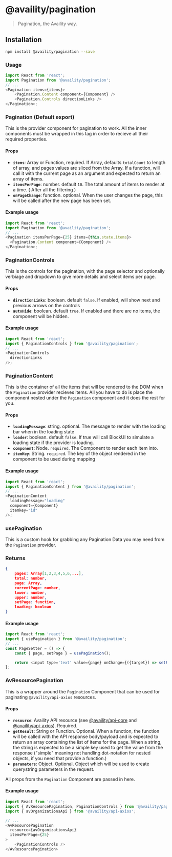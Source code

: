 # @availity/pagination

> Pagination, the Availity way.

## Installation

```bash
npm install @availity/pagination --save
```

### Usage

```javascript
import React from 'react';
import Pagination from '@availity/pagination';
// ...
<Pagination items={items}>
    <Pagination.Content component={Component} />
    <Pagination.Controls directionLinks />
</Pagination>;
```

### Pagination (Default export)

This is the provider component for pagination to work. All the inner components must be wrapped in this tag in order to recieve all their required properties.

#### Props

- **`items`**: Array or Function, required. If Array, defaults `totalCount` to length of array, and pages values are sliced from the Array. If a function, will call it with the current page as an argument and expected to return an array of items.
- **`itemsPerPage`**: number. default `10`. The total amount of items to render at a time. ( After all the filtering )
- **`onPageChange`**: function. optional. When the user changes the page, this will be called after the new page has been set.


#### Example usage

```javascript
import React from 'react';
import Pagination from '@availity/pagination';
// ...
<Pagination itemsPerPage={25} items={this.state.items}>
  <Pagination.Content component={Component} />
</Pagination>;
```



### PaginationControls

This is the controls for the pagination, with the page selector and optionally verbiage and dropdown to give more details and select items per page.

#### Props

- **`directionLinks`**: boolean. default `false`. If enabled, will show next and previous arrows on the controls
- **`autoHide`**: boolean. default `true`. If enabled and there are no items, the component will be hidden.

#### Example usage

```javascript
import React from 'react';
import { PaginationControls } from '@availity/pagination';
// ...
<PaginationControls
  directionLinks
/>;
```


### PaginationContent

This is the container of all the items that will be rendered to the DOM when the `Pagination` provider recieves items. All you have to do is place the component nested under the `Pagination` component and it does the rest for you.

#### Props

- **`loadingMessage`**: string. optional. The message to render with the loading bar when in the loading state
- **`loader`**: boolean. default `false`. If true will call BlockUI to simulate a loading state if the provider is loading.
- **`component`**: Node. `required`. The Component to render each item into.
- **`itemKey`**: String. `required`. The key of the object rendered in the component to be used during mapping

#### Example usage

```javascript
import React from 'react';
import { PaginationContent } from '@availity/pagination';
// ...
<PaginationContent
  loadingMessage="loading"
  component={Component}
  itemkey="id"
/>;
```


### usePagination

This is a custom hook for grabbing any Pagination Data you may need from the `Pagination` provider.

### Returns
```json
{
    pages: Array[1,2,3,4,5,6,...],
    total: number,
    page: Array,
    currentPage: number,
    lower: number,
    upper: number,
    setPage: function,
    loading: boolean
}
```

#### Example usage

```javascript
import React from 'react';
import { usePagination } from '@availity/pagination';
// ...
const PageSetter = () => {
    const { page, setPage } = usePagination();

    return <input type='text' value={page} onChange={({target}) => setPage(target.value)} />
};
```

### AvResourcePagination

This is a wrapper around the `Pagination` Component that can be used for paginating `@availity/api-axios` resources.  

#### Props

*   **`resource`**: Availity API resource (see [@availity/api-core](https://github.com/Availity/sdk-js/tree/master/packages/api-core) and [@availity/api-axios](https://github.com/Availity/sdk-js/tree/master/packages/api-axios)). Required.
*   **`getResult`**: String or Function. Optional. When a function, the function will be called with the API response body/payload and is expected to return an array containing the list of items for the page. When a string, the string is expected to be a simple key used to get the value from the response ("simple" meaning not handling dot-notation for nested objects, if you need that provide a function.)
*   **`parameters`**: Object. Optional. Object which will be used to create querystring parameters in the request.

All props from the `Pagination` Component are passed in here.
#### Example usage

```javascript
import React from 'react';
import { AvResourcePagination, PaginationControls } from '@availity/pagination';
import { avOrganizationsApi } from '@availity/api-axios';

// ...
<AvResourcePagination
  resource={avOrganizationsApi}
  itemsPerPage={25}
>
    <PaginationControls />
</AvResourcePagination>
```
